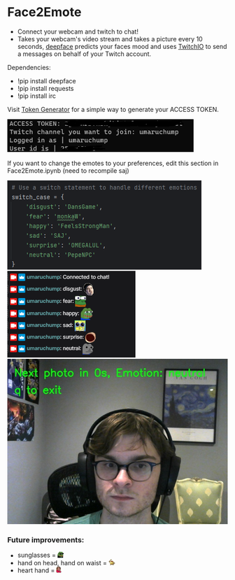 # Face2Emote
- Connect your webcam and twitch to chat!
- Takes your webcam's video stream and takes a picture every 10 seconds, [deepface](https://github.com/serengil/deepface) predicts your faces mood and uses [TwitchIO](https://github.com/TwitchIO/TwitchIO) to send a messages on behalf of your Twitch account.

Dependencies:
- !pip install deepface
- !pip install requests
- !pip install irc

Visit [Token Generator](https://twitchtokengenerator.com/) for a simple way to generate your ACCESS TOKEN.

<img src="https://github.com/NathanBoj/Face2Emote/blob/main/images/ui.png" >

If you want to change the emotes to your preferences, edit this section in Face2Emote.ipynb (need to recompile saj)

<img src="https://github.com/NathanBoj/Face2Emote/blob/main/images/change.png" >

<img src="https://github.com/NathanBoj/Face2Emote/blob/main/images/example.png" >

<img src="https://github.com/NathanBoj/Face2Emote/blob/main/images/1.jpg" >

### Future improvements:
- sunglasses = <img src="https://github.com/NathanBoj/Face2Emote/blob/main/images/ez.jpg" width="3%" height="3%" >
- hand on head, hand on waist = <img src="https://github.com/NathanBoj/Face2Emote/blob/main/images/pot.jpg" width="3%" height="3%"  >
- heart hand = <img src="https://github.com/NathanBoj/Face2Emote/blob/main/images/xqcl.jpg" width="3%" height="3%" >
